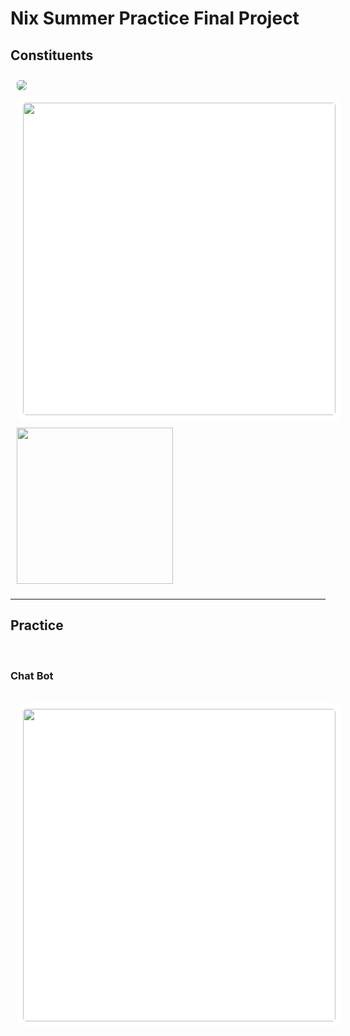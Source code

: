 <h1>Nix Summer Practice Final Project</h1>
<h2>Сonstituents</h2>
<img src="https://roi4cio.com/fileadmin/user_upload/NIX_Solutions.png" style="border-radius:15px; padding:10px;">
<br>
<img src="https://upload.wikimedia.org/wikipedia/commons/thumb/d/d4/Kotlin_logo.svg/2560px-Kotlin_logo.svg.png" width="500px" style="padding:10px; margin-left:10px; background:white; border-radius:15px;">
<br>
<img src="https://upload.wikimedia.org/wikipedia/commons/thumb/9/92/Android_Studio_Trademark.svg/1280px-Android_Studio_Trademark.svg.png" width="250px" style="padding:10px;">
<br>
<hr>
<h2>Practice</h2>
<br>
<h3>Chat Bot</h3>
<br>
<img src="https://github.com/ArtemYo8283/ArtemYo8283/blob/a3cb83e92dfdcbddeae78e65fccc0998fce2c5d3/Images/App.jpg" width="500px" style="padding:10px; margin-left:10px; background:white; border-radius:15px;">
